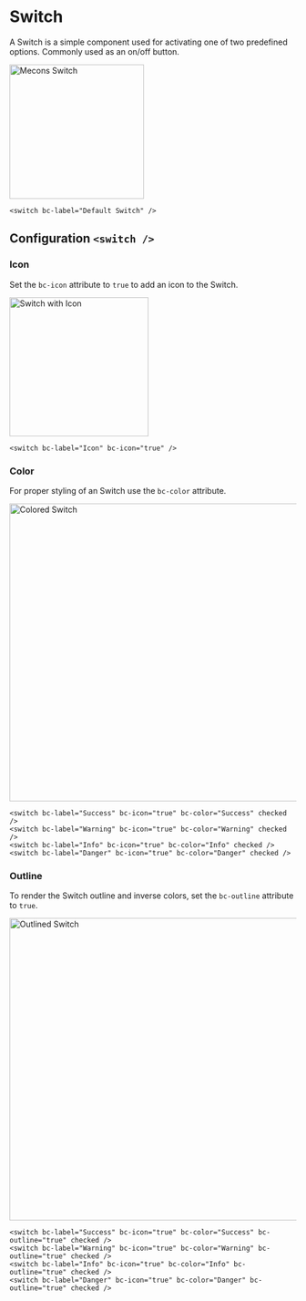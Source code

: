 # Switch

A Switch is a simple component used for activating one of two predefined options. Commonly used as an on/off button.

<img src="/images/switch_01.png" width="236" alt="Mecons Switch">

```markup
<switch bc-label="Default Switch" />
```

## Configuration `<switch />`

### Icon

Set the `bc-icon` attribute to `true` to add an icon to the Switch.

<img src="/images/switch_02.png" width="244" alt="Switch with Icon">

```markup
<switch bc-label="Icon" bc-icon="true" />
```

### Color

For proper styling of an Switch use the `bc-color` attribute.

<img src="/images/switch_03.png" width="523" alt="Colored Switch">

```markup
<switch bc-label="Success" bc-icon="true" bc-color="Success" checked />
<switch bc-label="Warning" bc-icon="true" bc-color="Warning" checked />
<switch bc-label="Info" bc-icon="true" bc-color="Info" checked />
<switch bc-label="Danger" bc-icon="true" bc-color="Danger" checked />
```

### Outline

To render the Switch outline and inverse colors, set the `bc-outline` attribute to `true`.

<img src="/images/switch_04.png" width="531" alt="Outlined Switch">

```markup
<switch bc-label="Success" bc-icon="true" bc-color="Success" bc-outline="true" checked />
<switch bc-label="Warning" bc-icon="true" bc-color="Warning" bc-outline="true" checked />
<switch bc-label="Info" bc-icon="true" bc-color="Info" bc-outline="true" checked />
<switch bc-label="Danger" bc-icon="true" bc-color="Danger" bc-outline="true" checked />
```